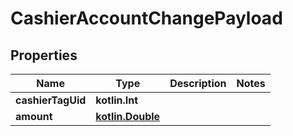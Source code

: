 
# CashierAccountChangePayload

## Properties
Name | Type | Description | Notes
------------ | ------------- | ------------- | -------------
**cashierTagUid** | **kotlin.Int** |  | 
**amount** | [**kotlin.Double**](kotlin.Double.md) |  | 



